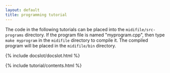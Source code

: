 ```yaml
---
layout: default
title: programming tutorial
---
```


<script>

document.addEventListener("DOMContentLoaded", function(event) {
	var links = document.querySelectorAll('a');
	var matches = window.location.href.match(/#(.*)\s*$/);
	if (!matches) {
		return;
	}
	var target = matches[1];
	var anchor;
	var i;
	for (i=0; i<links.length; i++) {
		matches = links[i].outerHTML.match(/name="([^"]+)"/);
		if (matches) {
			anchor = matches[1];
			if (anchor === target) {
				var element = links[i].parentNode.nextSibling;
				if (element.tagName === 'DETAILS') {
					element.setAttribute('open', '');
					element.scrollIntoViewIfNeeded();
				}
			}
		} 
	}
});

</script>

The code in the following tutorials can be placed into the
`midifile/src-programs` directory.  If the program file is named
"myprogram.cpp", then type `make myprogram` in the `midifile`
directory to compile it.  The compiled program will be placed in
the `midifile/bin` directory.

{% include docslot/docslot.html %}

{% include tutorial/contents.html %}



